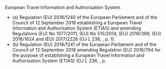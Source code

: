 European Travel Information and Authorisation System
- (a) Regulation (EU) 2018/1240 of the European Parliament and of the Council of 12 September 2018 establishing a European Travel Information and Authorisation System (ETIAS) and amending Regulations (EU) No  1077/2011,  (EU)  No  515/2014,  (EU)  2016/399,  (EU)  2016/1624  and  (EU)  2017/2226  (OJ  L  236, , p. 1).
- (b) Regulation  (EU)  2018/1241 of  the  European  Parliament  and  of  the  Council  of  12  September  2018  amending Regulation  (EU)  2016/794  for  the  purpose  of  establishing  a  European  Travel  Information  and  Authorisation System (ETIAS) (OJ L 236,  , p.  